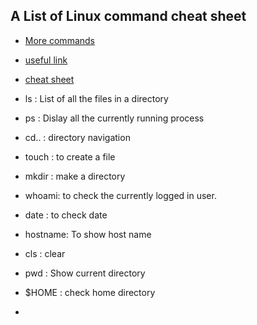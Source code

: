 ## A List of Linux command cheat sheet

- [More commands](https://appletree.or.kr/quick_reference_cards/Unix-Linux/Linux%20Command%20Line%20Cheat%20Sheet.pdf)
- [useful link](https://cheatography.com/davechild/cheat-sheets/linux-command-line/)
- [cheat sheet](https://phoenixnap.com/kb/linux-commands-cheat-sheet)

- ls : List of all the files in a directory
- ps : Dislay all the currently running process
- cd.. : directory navigation
- touch : to create a file
- mkdir : make a directory
- whoami: to check the currently logged in user.
- date : to check date
- hostname: To show host name
- cls : clear
- pwd : Show current directory
- \$HOME : check home directory
-

